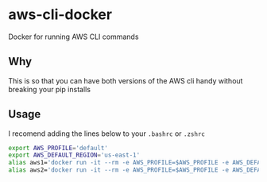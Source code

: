 # aws-cli-docker
Docker for running AWS CLI commands

## Why

This is so that you can have both versions of the AWS cli handy without breaking your pip installs

## Usage

I recomend adding the lines below to your `.bashrc` or `.zshrc`

``` bash
export AWS_PROFILE='default'
export AWS_DEFAULT_REGION='us-east-1'
alias aws1='docker run -it --rm -e AWS_PROFILE=$AWS_PROFILE -e AWS_DEFAULT_REGION=$AWS_DEFAULT_REGION -v $HOME/.aws:/root/.aws pwed/awscli:1 aws'
alias aws2='docker run -it --rm -e AWS_PROFILE=$AWS_PROFILE -e AWS_DEFAULT_REGION=$AWS_DEFAULT_REGION -v $HOME/.aws:/root/.aws pwed/awscli:2'
```